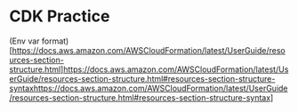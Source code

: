 # CDK Practice
(Env var format)[https://docs.aws.amazon.com/AWSCloudFormation/latest/UserGuide/resources-section-structure.html]https://docs.aws.amazon.com/AWSCloudFormation/latest/UserGuide/resources-section-structure.html#resources-section-structure-syntaxhttps://docs.aws.amazon.com/AWSCloudFormation/latest/UserGuide/resources-section-structure.html#resources-section-structure-syntax]
